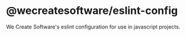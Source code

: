 # @wecreatesoftware/eslint-config
We Create Software's eslint configuration for use in javascript projects. 
